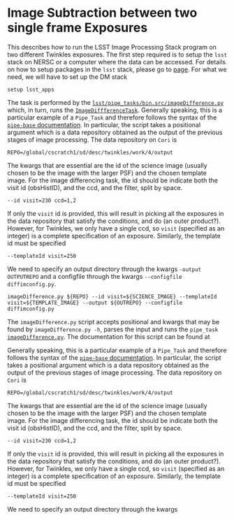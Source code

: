 # Image Subtraction between two single frame Exposures

This describes how to run the LSST Image Processing Stack program on two different Twinkles exposures. The first step required is to setup the `lsst` stack on NERSC or a computer where the data can be accessed. For details on how to setup packages in the `lsst` stack, please go to [page](here). For what we need, we will have to set up the DM stack
```
setup lsst_apps
```
The task is performed by the [`lsst/pipe_tasks/bin.src/imageDifference.py`](https://github.com/lsst/pipe_tasks/blob/master/bin.src/imageDifference.py) which, in turn, runs the [`ImageDiffferenceTask`](https://github.com/lsst/pipe_tasks/blob/master/python/lsst/pipe/tasks/imageDifference.py#L48). Generally speaking, this is a particular example of a `Pipe_Task` and therefore follows the syntax of the [`pipe-base` documentation](https://lsst-web.ncsa.illinois.edu/doxygen/x_masterDoxyDoc/pipe_base.html). In particular, the script takes a positional argument which is a data repository obtained as the output of the previous stages of image processing. The data repository on `Cori` is
```
REPO=/global/cscratch1/sd/desc/twinkles/work/4/output
```
The kwargs that are essential are the id of the science image (usually chosen to be the image with the larger  PSF) and the chosen template image. For the image differencing task, the id should be indicate both the visit id (obsHistID), and the ccd, and the filter, split by space.
```
--id visit=230 ccd=1,2
```
If only the `visit` id is provided, this will result in picking all the exposures in the data repository that satisfy the conditions, and do (an outer product?). However, for Twinkles, we only have a single ccd, so `visit` (specified as an integer) is a complete specification of an exposure. Similarly, the template id must be specified
```
--templateId visit=250
```
We need to specify an output directory through the kwargs  `-output OUTPUTREPO` and a configfile through
the kwargs `--configfile diffimconfig.py`.
 
```
imageDifference.py ${REPO} --id visit=${SCIENCE_IMAGE} --templateId visit=${TEMPLATE_IMAGE} --output ${OUTREPO} --configfile diffimconfig.py
```
The `imageDifference.py` script accepts positional and kwargs that may be found by `imageDifference.py -h`, parses the input and runs the `pipe_task` [`imageDifference.py`](https://github.com/lsst/pipe_tasks/blob/master/python/lsst/pipe/tasks/imageDifference.py). The documentation for this script can be found at 
  

Generally speaking, this is a particular example of a `Pipe_Task` and therefore follows the syntax of the [`pipe-base` documentation](https://lsst-web.ncsa.illinois.edu/doxygen/x_masterDoxyDoc/pipe_base.html). In particular, the script takes a positional argument which is a data repository obtained as the output of the previous stages of image processing. The data repository on `Cori` is
```
REPO=/global/cscratch1/sd/desc/twinkles/work/4/output
```
The kwargs that are essential are the id of the science image (usually chosen to be the image with the larger  PSF) and the chosen template image. For the image differencing task, the id should be indicate both the visit id (obsHistID), and the ccd, and the filter, split by space.
```
--id visit=230 ccd=1,2
```
If only the `visit` id is provided, this will result in picking all the exposures in the data repository that satisfy the conditions, and do (an outer product?). However, for Twinkles, we only have a single ccd, so `visit` (specified as an integer) is a complete specification of an exposure. Similarly, the template id must be specified
```
--templateId visit=250
```
We need to specify an output directory through the kwargs 
```
 

